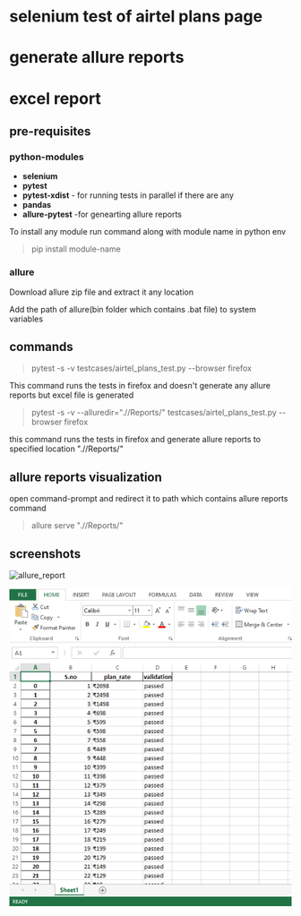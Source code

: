 # selenium test of airtel plans page 
# generate allure reports
# excel report

## pre-requisites

### python-modules

- **selenium**
- **pytest**
- **pytest-xdist** - for running tests in parallel if there are any
- **pandas** 
- **allure-pytest** -for genearting allure reports

To install any module run command along with module name in python env
> pip install module-name

### allure
Download allure zip file and extract it any location

Add the path of allure(bin folder which contains .bat file) to system variables

## commands

> pytest -s -v testcases/airtel_plans_test.py --browser firefox

This command runs the tests in firefox and doesn't generate any allure reports
but excel file is generated

> pytest -s -v --alluredir=".//Reports/" testcases/airtel_plans_test.py --browser firefox

this command runs the tests in firefox and generate allure reports to specified location ".//Reports/"

## allure reports visualization

open command-prompt and redirect it to path which contains allure reports
command

>allure serve ".//Reports/"

## screenshots


![allure_report](.//screeshots/allure_report.png)


![excel_report](.//screenshots/excel_report.png)
